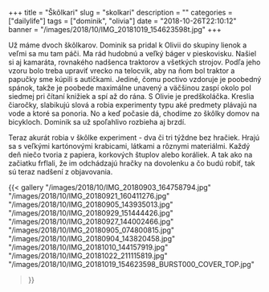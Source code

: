+++
title = "Škôlkari"
slug = "skolkari"
description = ""
categories = ["dailylife"]
tags = ["dominik", "olivia"]
date = "2018-10-26T22:10:12"
banner = "/images/2018/10/IMG_20181019_154623598t.jpg"
+++

Už máme dvoch škôlkarov. Dominik sa pridal k Olivii do skupiny lienok a veľmi sa mu tam páči. Ma rád hudobnú a veľký báger v pieskovisku. Našiel si aj kamaráta, rovnakého nadšenca traktorov a všetkých strojov. Podľa jeho vzoru bolo treba upraviť vrecko na telocvik, aby na ňom bol traktor a papučky sme kúpili s autíčkami. Jediné, čomu poctivo vzdoruje je poobedný spánok, takže je poobede maximálne unavený a väčšinou zaspí okolo pol siedmej pri čítaní knižiek a spí až do rána. S Olivie je predškoláčka. Kreslia čiaročky, slabikujú slová a robia experimenty typu aké predmety plávajú na vode a ktoré sa ponoria. No a keď počasie dá, chodíme zo škôlky domov na bicykloch. Dominik sa už spoľahlivo rozbieha aj brzdí.

Teraz akurát robia v škôlke experiment - dva či tri týždne bez hračiek. Hrajú sa s veľkými kartónovými krabicami, látkami a rôznymi materiálmi. Každý deň niečo tvoria z papiera, korkových štuplov alebo koráliek. A tak ako na začiatku frflali, že im odchádzajú hračky na dovolenku a čo budú robiť, tak sú teraz nadšení z objavovania.


{{< gallery
  "/images/2018/10/IMG_20180903_164758794.jpg"
  "/images/2018/10/IMG_20180921_160411276.jpg"
  "/images/2018/10/IMG_20180905_143935013.jpg"
  "/images/2018/10/IMG_20180929_151444426.jpg"
  "/images/2018/10/IMG_20180927_144002466.jpg"
  "/images/2018/10/IMG_20180905_074800815.jpg"
  "/images/2018/10/IMG_20180904_143820458.jpg"
  "/images/2018/10/IMG_20181010_144157919.jpg"
  "/images/2018/10/IMG_20181022_211115819.jpg"
  "/images/2018/10/IMG_20181019_154623598_BURST000_COVER_TOP.jpg"
>}}


